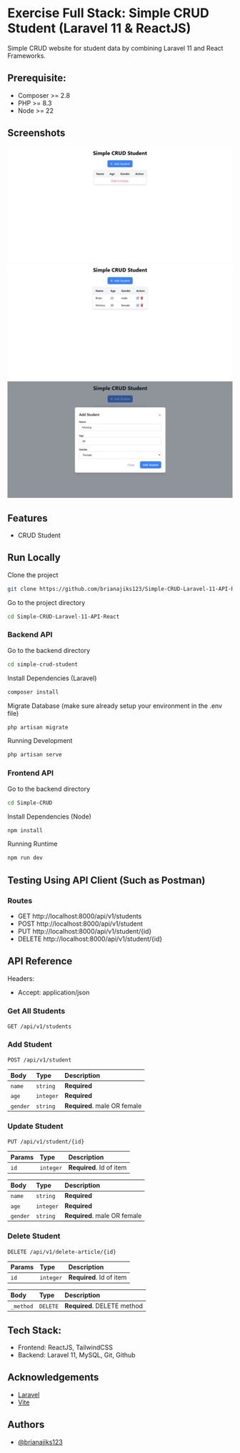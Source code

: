 # Exercise Full Stack: Simple CRUD Student (Laravel 11 & ReactJS)
Simple CRUD website for student data by combining Laravel 11 and React Frameworks.


## Prerequisite:

- Composer >= 2.8
- PHP >= 8.3
- Node >= 22


## Screenshots

![App Screenshot: Data is empty](./Documentation/Website/Empty%20Student%20Data.png)
![App Screenshot: List student](./Documentation/Website/List%20Student.png)
![App Screenshot: Add student](./Documentation/Website/Add%20Student.png)


## Features

- CRUD Student


## Run Locally

Clone the project

```bash
git clone https://github.com/brianajiks123/Simple-CRUD-Laravel-11-API-React.git
```

Go to the project directory

```bash
cd Simple-CRUD-Laravel-11-API-React
```

### Backend API

Go to the backend directory

```bash
cd simple-crud-student
```

Install Dependencies (Laravel)

```bash
composer install
```

Migrate Database (make sure already setup your environment in the .env file)

```bash
php artisan migrate
```

Running Development

```bash
php artisan serve
```

### Frontend API

Go to the backend directory

```bash
cd Simple-CRUD
```

Install Dependencies (Node)

```bash
npm install
```

Running Runtime

```bash
npm run dev
```


## Testing Using API Client (Such as Postman)

### Routes
- GET http://localhost:8000/api/v1/students
- POST http://localhost:8000/api/v1/student
- PUT http://localhost:8000/api/v1/student/{id}
- DELETE http://localhost:8000/api/v1/student/{id}


## API Reference

Headers:
- Accept: application/json

### Get All Students

```http
GET /api/v1/students
```

### Add Student

```http
POST /api/v1/student
```

| Body     | Type        | Description                       |
| :------- | :-------    | :-------------------------------- |
| `name`   | `string`    | **Required**                      |
| `age`    | `integer`   | **Required**                      |
| `gender` | `string`    | **Required**. male OR female      |

### Update Student

```http
PUT /api/v1/student/{id}
```

| Params    | Type      | Description              |
| :-------- | :-------  | :----------------------- |
| `id`      | `integer` | **Required**. Id of item |

| Body      | Type      | Description                       |
| :-------- | :-------  | :-------------------------------- |
| `name`    | `string`  | **Required**                      |
| `age`     | `integer` | **Required**                      |
| `gender`  | `string`  | **Required**. male OR female      |

### Delete Student

```http
DELETE /api/v1/delete-article/{id}
```

| Params    | Type      | Description              |
| :-------- | :-------  | :----------------------- |
| `id`      | `integer` | **Required**. Id of item |

| Body      | Type      | Description                          |
| :-------- | :-------  | :---------------------------------   |
| `_method` | `DELETE`  | **Required**. DELETE method          |


## Tech Stack:

- Frontend: ReactJS, TailwindCSS
- Backend: Laravel 11, MySQL, Git, Github


## Acknowledgements

 - [Laravel](https://laravel.com/docs/11.x)
 - [Vite](https://vite.dev/guide/)


## Authors

- [@brianajiks123](https://www.github.com/brianajiks123)

